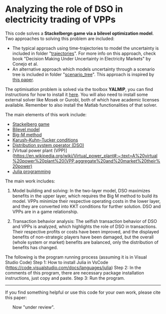 # Analyzing the role of DSO in electricity trading of VPPs

This code solves a **Stackelbergn game via a bilevel optimization model**. Two approaches to solving this problem are included:

- The typical approach using time-trajectories to model the uncertainty is included in folder "[trajectories](trajectories/)". For more info on this approach, check book "Decision Making Under Uncertainty in Electricity Markets" by Conejo et al.
- An alternative approach which models uncertainty through a scenario tree is included in folder "[scenario_tree](scenario_tree/)". This approach is inspired by [this paper](https://ieeexplore.ieee.org/document/6026941).

The optimisation problem is solved via the toolbox **YALMIP**, you can find instructions for how to install it [here](https://yalmip.github.io/tutorial/installation/). You will also need to install some external solver like Mosek or Gurobi, both of which have academic licenses available. Remember to also install the Matlab functionalities of that solver.

The main elements of this work include:
- [Stackelberg game](https://en.wikipedia.org/wiki/Stackelberg_competition)
- [Bilevel model](https://en.wikipedia.org/wiki/Bilevel_optimization)
- [Big-M method](https://en.wikipedia.org/wiki/Big_M_method)
- [Karush–Kuhn–Tucker conditions](https://en.wikipedia.org/wiki/Karush%E2%80%93Kuhn%E2%80%93Tucker_conditions)
- [Distribution system operator (DSO)](https://www.camus.energy/blog/what-is-a-distribution-system-operator)
- [Virtual power plant (VPP)](https://en.wikipedia.org/wiki/Virtual_power_plant#:~:text=A%20virtual%20power%20plant%20(VPP,aggregate%20and%20market%20their%20power)
- [Julia programming](https://julialang.org/)

The main work includes:
1. Model building and solving: In the two-layer model, DSO maximizes benefits in the upper layer, which requires the Big M method to build its model. VPPs minimize their respective operating costs in the lower layer, and they are converted into KKT conditions for further solution. DSO and VPPs are in a game relationship.

2. Transaction behavior analysis: The selfish transaction behavior of DSO and VPPs is analyzed, which highlights the role of DSO in transactions. Their respective profits or costs have been improved, and the displayed benefits of non-strategic players have been damaged, but the overall (whole system or market) benefits are balanced, only the distribution of benefits has changed.

The following is the program running process (assuming it is in Visual Studio Code)
Step 1: How to install Julia in VsCode (https://code.visualstudio.com/docs/languages/julia)
Step 2: In the comments of this program, there are necessary package installation instructions, just copy and paste.
Step 3: Run the program.


----

If you find something helpful or use this code for your own work, please cite this paper:
<ol> 
    Now "under review".
</ol>  
